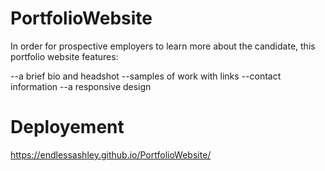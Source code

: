 # PortfolioWebsite

In order for prospective employers to learn more about the candidate, this portfolio website features:

--a brief bio and headshot
--samples of work with links
--contact information
--a responsive design 

# Deployement

https://endlessashley.github.io/PortfolioWebsite/


